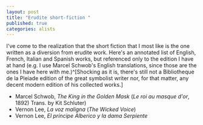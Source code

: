 ```yaml
---
layout: post
title: "Erudite short-fiction "
published: true
categories: alists
---
```


I've come to the realization that the short fiction that I most like is the one written as a diversion from erudite work. Here's an annotated list of English, French, Italian and Spanish works, but referenced only to the edition I have at hand (e.g. I use Marcel Schwob's English translations, since those are the ones I have here with me.)^[Shocking as it is, there's still not a Bibliotheque de la Pleiade edition of the great symbolist writer nor, for that matter, any decent modern edition of his collected works.]

- Marcel Schwob, *The King in the Golden Mask* (*Le roi au masque d'or*, 1892) Trans. by Kit Schluter)
- Vernon Lee, *La voz maligna* (*The Wicked Voice*)
- Vernon Lee, *El príncipe Alberico y la dama Serpiente*

